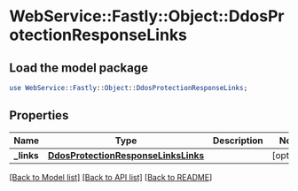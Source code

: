 # WebService::Fastly::Object::DdosProtectionResponseLinks

## Load the model package
```perl
use WebService::Fastly::Object::DdosProtectionResponseLinks;
```

## Properties
Name | Type | Description | Notes
------------ | ------------- | ------------- | -------------
**_links** | [**DdosProtectionResponseLinksLinks**](DdosProtectionResponseLinksLinks.md) |  | [optional] 

[[Back to Model list]](../README.md#documentation-for-models) [[Back to API list]](../README.md#documentation-for-api-endpoints) [[Back to README]](../README.md)


